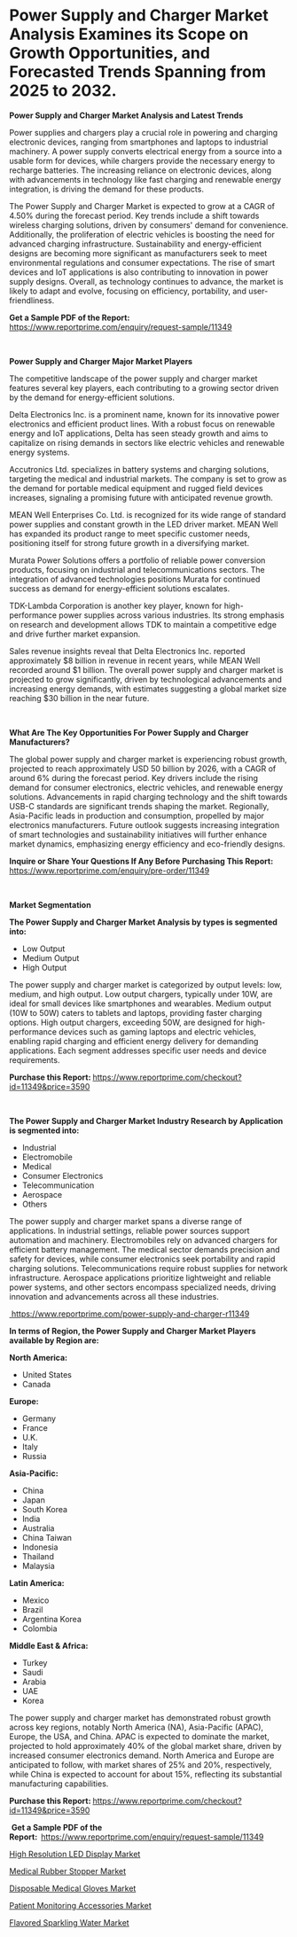 <p><h1>Power Supply and Charger Market Analysis Examines its Scope on Growth Opportunities, and Forecasted Trends Spanning from 2025 to 2032.</h1></p><p><strong>Power Supply and Charger Market Analysis and Latest Trends</strong></p>
<p><p>Power supplies and chargers play a crucial role in powering and charging electronic devices, ranging from smartphones and laptops to industrial machinery. A power supply converts electrical energy from a source into a usable form for devices, while chargers provide the necessary energy to recharge batteries. The increasing reliance on electronic devices, along with advancements in technology like fast charging and renewable energy integration, is driving the demand for these products.</p><p>The Power Supply and Charger Market is expected to grow at a CAGR of 4.50% during the forecast period. Key trends include a shift towards wireless charging solutions, driven by consumers' demand for convenience. Additionally, the proliferation of electric vehicles is boosting the need for advanced charging infrastructure. Sustainability and energy-efficient designs are becoming more significant as manufacturers seek to meet environmental regulations and consumer expectations. The rise of smart devices and IoT applications is also contributing to innovation in power supply designs. Overall, as technology continues to advance, the market is likely to adapt and evolve, focusing on efficiency, portability, and user-friendliness.</p></p>
<p><strong>Get a Sample PDF of the Report:&nbsp;</strong> <a href="https://www.reportprime.com/enquiry/request-sample/11349?utm_campaign=1998&utm_medium=2&utm_source=Github&utm_content=ia&utm_term=20032025&utm_id=power-supply-and-charger">https://www.reportprime.com/enquiry/request-sample/11349</a></p>
<p>&nbsp;</p>
<p><strong>Power Supply and Charger Major Market Players</strong></p>
<p><p>The competitive landscape of the power supply and charger market features several key players, each contributing to a growing sector driven by the demand for energy-efficient solutions. </p><p>Delta Electronics Inc. is a prominent name, known for its innovative power electronics and efficient product lines. With a robust focus on renewable energy and IoT applications, Delta has seen steady growth and aims to capitalize on rising demands in sectors like electric vehicles and renewable energy systems.</p><p>Accutronics Ltd. specializes in battery systems and charging solutions, targeting the medical and industrial markets. The company is set to grow as the demand for portable medical equipment and rugged field devices increases, signaling a promising future with anticipated revenue growth.</p><p>MEAN Well Enterprises Co. Ltd. is recognized for its wide range of standard power supplies and constant growth in the LED driver market. MEAN Well has expanded its product range to meet specific customer needs, positioning itself for strong future growth in a diversifying market.</p><p>Murata Power Solutions offers a portfolio of reliable power conversion products, focusing on industrial and telecommunications sectors. The integration of advanced technologies positions Murata for continued success as demand for energy-efficient solutions escalates.</p><p>TDK-Lambda Corporation is another key player, known for high-performance power supplies across various industries. Its strong emphasis on research and development allows TDK to maintain a competitive edge and drive further market expansion.</p><p>Sales revenue insights reveal that Delta Electronics Inc. reported approximately $8 billion in revenue in recent years, while MEAN Well recorded around $1 billion. The overall power supply and charger market is projected to grow significantly, driven by technological advancements and increasing energy demands, with estimates suggesting a global market size reaching $30 billion in the near future.</p></p>
<p>&nbsp;</p>
<p><strong>What Are The Key Opportunities For Power Supply and Charger Manufacturers?</strong></p>
<p><p>The global power supply and charger market is experiencing robust growth, projected to reach approximately USD 50 billion by 2026, with a CAGR of around 6% during the forecast period. Key drivers include the rising demand for consumer electronics, electric vehicles, and renewable energy solutions. Advancements in rapid charging technology and the shift towards USB-C standards are significant trends shaping the market. Regionally, Asia-Pacific leads in production and consumption, propelled by major electronics manufacturers. Future outlook suggests increasing integration of smart technologies and sustainability initiatives will further enhance market dynamics, emphasizing energy efficiency and eco-friendly designs.</p></p>
<p><strong>Inquire or Share Your Questions If Any Before Purchasing This Report:</strong> <a href="https://www.reportprime.com/enquiry/pre-order/11349?utm_campaign=1998&utm_medium=2&utm_source=Github&utm_content=ia&utm_term=20032025&utm_id=power-supply-and-charger">https://www.reportprime.com/enquiry/pre-order/11349</a></p>
<p>&nbsp;</p>
<p><strong>Market Segmentation</strong></p>
<p><strong>The Power Supply and Charger Market Analysis by types is segmented into:</strong></p>
<p><ul><li>Low Output</li><li>Medium Output</li><li>High Output</li></ul></p>
<p><p>The power supply and charger market is categorized by output levels: low, medium, and high output. Low output chargers, typically under 10W, are ideal for small devices like smartphones and wearables. Medium output (10W to 50W) caters to tablets and laptops, providing faster charging options. High output chargers, exceeding 50W, are designed for high-performance devices such as gaming laptops and electric vehicles, enabling rapid charging and efficient energy delivery for demanding applications. Each segment addresses specific user needs and device requirements.</p></p>
<p><strong>Purchase this Report:&nbsp;</strong><a href="https://www.reportprime.com/checkout?id=11349&price=3590&utm_campaign=1998&utm_medium=2&utm_source=Github&utm_content=ia&utm_term=20032025&utm_id=power-supply-and-charger">https://www.reportprime.com/checkout?id=11349&price=3590</a></p>
<p>&nbsp;</p>
<p><strong>The Power Supply and Charger Market Industry Research by Application is segmented into:</strong></p>
<p><ul><li>Industrial</li><li>Electromobile</li><li>Medical</li><li>Consumer Electronics</li><li>Telecommunication</li><li>Aerospace</li><li>Others</li></ul></p>
<p><p>The power supply and charger market spans a diverse range of applications. In industrial settings, reliable power sources support automation and machinery. Electromobiles rely on advanced chargers for efficient battery management. The medical sector demands precision and safety for devices, while consumer electronics seek portability and rapid charging solutions. Telecommunications require robust supplies for network infrastructure. Aerospace applications prioritize lightweight and reliable power systems, and other sectors encompass specialized needs, driving innovation and advancements across all these industries.</p></p>
<p><a href="https://www.reportprime.com/power-supply-and-charger-r11349?utm_campaign=1998&utm_medium=2&utm_source=Github&utm_content=ia&utm_term=20032025&utm_id=power-supply-and-charger">&nbsp;https://www.reportprime.com/power-supply-and-charger-r11349</a></p>
<p><strong>In terms of Region, the Power Supply and Charger Market Players available by Region are:</strong></p>
<p>
    <p> <strong> North America: </strong>
        <ul>
            <li>United States</li>
            <li>Canada</li>
        </ul>
        </p> 
    <p> <strong> Europe: </strong>
        <ul>
            <li>Germany</li>
            <li>France</li>
            <li>U.K.</li>
            <li>Italy</li>
            <li>Russia</li>
        </ul>
        </p> 
    <p> <strong> Asia-Pacific: </strong>
        <ul>
            <li>China</li>
            <li>Japan</li>
            <li>South Korea</li>
            <li>India</li>
            <li>Australia</li>
            <li>China Taiwan</li>
            <li>Indonesia</li>
            <li>Thailand</li>
            <li>Malaysia</li>
        </ul>
        </p> 
    <p> <strong> Latin America: </strong>
        <ul>
            <li>Mexico</li>
            <li>Brazil</li>
            <li>Argentina Korea</li>
            <li>Colombia</li>
        </ul>
        </p> 
    <p> <strong> Middle East & Africa: </strong>
        <ul>
            <li>Turkey</li>
            <li>Saudi</li>
            <li>Arabia</li>
            <li>UAE</li>
            <li>Korea</li>
        </ul>
    </p>
    </p>
<p><p>The power supply and charger market has demonstrated robust growth across key regions, notably North America (NA), Asia-Pacific (APAC), Europe, the USA, and China. APAC is expected to dominate the market, projected to hold approximately 40% of the global market share, driven by increased consumer electronics demand. North America and Europe are anticipated to follow, with market shares of 25% and 20%, respectively, while China is expected to account for about 15%, reflecting its substantial manufacturing capabilities.</p></p>
<p><strong>Purchase this Report: </strong><a href="https://www.reportprime.com/checkout?id=11349&price=3590&utm_campaign=1998&utm_medium=2&utm_source=Github&utm_content=ia&utm_term=20032025&utm_id=power-supply-and-charger">https://www.reportprime.com/checkout?id=11349&price=3590</a></p>
<p>&nbsp;<strong>Get a Sample PDF of the Report:&nbsp;&nbsp;</strong><a href="https://www.reportprime.com/enquiry/request-sample/11349?utm_campaign=1998&utm_medium=2&utm_source=Github&utm_content=ia&utm_term=20032025&utm_id=power-supply-and-charger">https://www.reportprime.com/enquiry/request-sample/11349</a></p>
<p><strong></strong></p>
<p><p><a href="https://github.com/keolalelekr8/Market-Research-Report-List-1/blob/main/high-resolution-led-display-market.md?utm_campaign=1998&utm_medium=2&utm_source=Github&utm_content=ia&utm_term=20032025&utm_id=power-supply-and-charger">High Resolution LED Display Market</a></p><p><a href="https://github.com/neilycalanww/Market-Research-Report-List-1/blob/main/medical-rubber-stopper-market.md?utm_campaign=1998&utm_medium=2&utm_source=Github&utm_content=ia&utm_term=20032025&utm_id=power-supply-and-charger">Medical Rubber Stopper Market</a></p><p><a href="https://github.com/gackesaizaze/Market-Research-Report-List-1/blob/main/disposable-medical-gloves-market.md?utm_campaign=1998&utm_medium=2&utm_source=Github&utm_content=ia&utm_term=20032025&utm_id=power-supply-and-charger">Disposable Medical Gloves Market</a></p><p><a href="https://github.com/anejaryaan8m/Market-Research-Report-List-1/blob/main/patient-monitoring-accessories-market.md?utm_campaign=1998&utm_medium=2&utm_source=Github&utm_content=ia&utm_term=20032025&utm_id=power-supply-and-charger">Patient Monitoring Accessories Market</a></p><p><a href="https://github.com/izetajhazuga/Market-Research-Report-List-1/blob/main/flavored-sparkling-water-market.md?utm_campaign=1998&utm_medium=2&utm_source=Github&utm_content=ia&utm_term=20032025&utm_id=power-supply-and-charger">Flavored Sparkling Water Market</a></p></p>